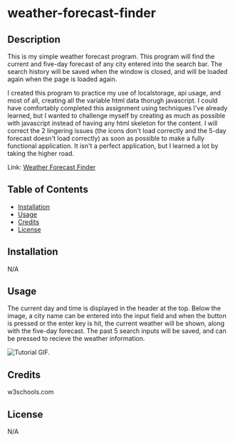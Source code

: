 # weather-forecast-finder

## Description

This is my simple weather forecast program.  This program will find the current and five-day forecast of any city entered into the search bar.  The search history will be saved when the window is closed, and will be loaded again when the page is loaded again.

I created this program to practice my use of localstorage, api usage, and most of all, creating all the variable html data thorugh javascript.  I could have comfortably completed this assignment using techniques I've already learned, but I wanted to challenge myself by creating as much as possible with javascript instead of having any html skeleton for the content.  I will correct the 2 lingering issues (the icons don't load correctly and the 5-day forecast doesn't load correctly) as soon as possible to make a fully functional application.  It isn't a perfect application, but I learned a lot by taking the higher road.


Link: [Weather Forecast Finder](https://ekirbs.github.io/weather-forecast-finder/ 'An app to find the weather forecast in any city in the USA.')

## Table of Contents

- [Installation](#installation)
- [Usage](#usage)
- [Credits](#credits)
- [License](#license)

## Installation

N/A

## Usage

The current day and time is displayed in the header at the top.  Below the image, a city name can be entered into the input field and when the button is pressed or the enter key is hit, the current weather will be shown, along with the five-day forecast.  The past 5 search inputs will be saved, and can be pressed to recieve the weather information.

![Tutorial GIF.](./assets/images/tutor-gif.gif)

## Credits

w3schools.com

## License

N/A